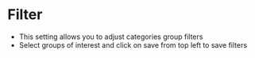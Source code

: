 # **Filter**

- This setting allows you to adjust categories group filters
- Select groups of interest and click on save from top left to save filters